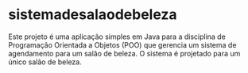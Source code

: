 # sistemadesalaodebeleza
Este projeto é uma aplicação simples em Java para a disciplina de Programação Orientada a Objetos (POO) que gerencia um sistema de agendamento para um salão de beleza. O sistema é projetado para um único salão de beleza.
